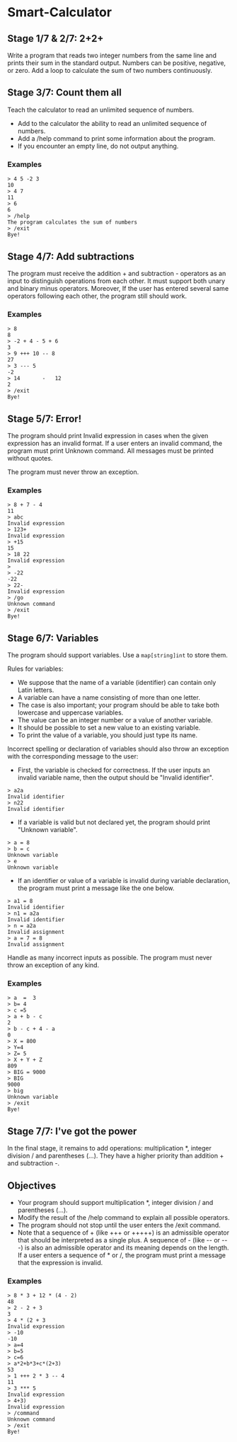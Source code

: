 # Smart-Calculator

## Stage 1/7 & 2/7: 2+2+

Write a program that reads two integer numbers from the same line and prints their
sum in the standard output. Numbers can be positive, negative, or zero.
Add a loop to calculate the sum of two numbers continuously.

## Stage 3/7: Count them all

Teach the calculator to read an unlimited sequence of numbers.

- Add to the calculator the ability to read an unlimited sequence of numbers.
- Add a /help command to print some information about the program.
- If you encounter an empty line, do not output anything.

### Examples
```
> 4 5 -2 3
10
> 4 7
11
> 6
6
> /help
The program calculates the sum of numbers
> /exit
Bye!
```

## Stage 4/7: Add subtractions

The program must receive the addition + and subtraction - operators as an input
to distinguish operations from each other. It must support both unary and binary 
minus operators. Moreover, If the user has entered several same operators following
each other, the program still should work.

### Examples
```
> 8
8
> -2 + 4 - 5 + 6
3
> 9 +++ 10 -- 8
27
> 3 --- 5
-2
> 14       -   12
2
> /exit
Bye!
```

## Stage 5/7: Error!

The program should print Invalid expression in cases when the given expression
has an invalid format. If a user enters an invalid command, the program must 
print Unknown command. All messages must be printed without quotes. 

The program must never throw an exception.

### Examples
```
> 8 + 7 - 4
11
> abc
Invalid expression
> 123+
Invalid expression
> +15
15
> 18 22
Invalid expression
>
> -22
-22
> 22-
Invalid expression
> /go
Unknown command
> /exit
Bye!
```

## Stage 6/7: Variables

The program should support variables. Use a `map[string]int` to store them.

Rules for variables:

   - We suppose that the name of a variable (identifier) can contain only Latin letters.
   - A variable can have a name consisting of more than one letter.
   - The case is also important; your program should be able to take both lowercase and uppercase variables.
   - The value can be an integer number or a value of another variable.
   - It should be possible to set a new value to an existing variable.
   - To print the value of a variable, you should just type its name.

Incorrect spelling or declaration of variables should also throw an exception with the corresponding message to the user:
- First, the variable is checked for correctness. If the user inputs an invalid variable name, then the output should be 
"Invalid identifier".
```
> a2a
Invalid identifier
> n22
Invalid identifier
```
- If a variable is valid but not declared yet, the program should print "Unknown variable".
```
> a = 8
> b = c
Unknown variable
> e
Unknown variable
```
- If an identifier or value of a variable is invalid during variable declaration, the program must print a message like 
the one below.
```
> a1 = 8
Invalid identifier
> n1 = a2a
Invalid identifier
> n = a2a
Invalid assignment
> a = 7 = 8
Invalid assignment
```
Handle as many incorrect inputs as possible. The program must never throw an exception of any kind.
### Examples
```
> a  =  3
> b= 4
> c =5
> a + b - c
2
> b - c + 4 - a
0
> X = 800
> Y=4
> Z= 5
> X + Y + Z
809
> BIG = 9000
> BIG
9000
> big
Unknown variable
> /exit
Bye!
```
## Stage 7/7: I've got the power
In the final stage, it remains to add operations: multiplication *, integer division / and parentheses (...). 
They have a higher priority than addition + and subtraction -.

## Objectives
- Your program should support multiplication *, integer division / and parentheses (...).
- Modify the result of the /help command to explain all possible operators.
- The program should not stop until the user enters the /exit command.
- Note that a sequence of + (like +++ or +++++) is an admissible operator that should be interpreted as a single plus.
A sequence of - (like -- or ---) is also an admissible operator and its meaning depends on the length. If a user enters
a sequence of * or /, the program must print a message that the expression is invalid.

### Examples
```
> 8 * 3 + 12 * (4 - 2)
48
> 2 - 2 + 3
3
> 4 * (2 + 3
Invalid expression
> -10
-10
> a=4
> b=5
> c=6
> a*2+b*3+c*(2+3)
53
> 1 +++ 2 * 3 -- 4
11
> 3 *** 5
Invalid expression
> 4+3)
Invalid expression
> /command
Unknown command
> /exit
Bye!
```